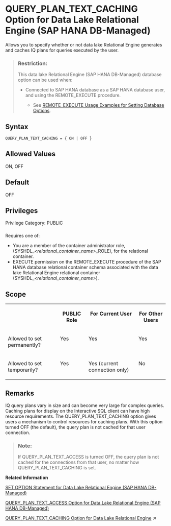 <!-- loiobee56c43ec8243e5a5771609c43248e2 -->

# QUERY\_PLAN\_TEXT\_CACHING Option for Data Lake Relational Engine \(SAP HANA DB-Managed\)

Allows you to specify whether or not data lake Relational Engine generates and caches IQ plans for queries executed by the user.



> ### Restriction:  
> This data lake Relational Engine \(SAP HANA DB-Managed\) database option can be used when:
> 
> -   Connected to SAP HANA database as a SAP HANA database user, and using the REMOTE\_EXECUTE procedure.
> 
>     -   See [REMOTE\_EXECUTE Usage Examples for Setting Database Options](remote-execute-usage-examples-for-setting-database-options-0023bea.md).



<a name="loiobee56c43ec8243e5a5771609c43248e2__section_df4_nft_lrb"/>

## Syntax

```
QUERY_PLAN_TEXT_CACHING = { ON | OFF }
```



<a name="loiobee56c43ec8243e5a5771609c43248e2__section_qdy_nft_lrb"/>

## Allowed Values

ON, OFF



<a name="loiobee56c43ec8243e5a5771609c43248e2__section_jrp_4ft_lrb"/>

## Default

OFF



<a name="loiobee56c43ec8243e5a5771609c43248e2__section_qzj_rrb_dxb"/>

## Privileges

Privilege Category: PUBLIC



### 

Requires one of:

-   You are a member of the container administrator role, \(SYSHDL\_*<relational\_container\_name\>*\_ROLE\), for the relational container.
-   EXECUTE permission on the REMOTE\_EXECUTE procedure of the SAP HANA database relational container schema associated with the data lake Relational Engine relational container \(SYSHDL\_*<relational\_container\_name\>*\).



<a name="loiobee56c43ec8243e5a5771609c43248e2__section_odd_pft_lrb"/>

## Scope


<table>
<tr>
<th valign="top">

 



</th>
<th valign="top">

PUBLIC Role



</th>
<th valign="top">

For Current User



</th>
<th valign="top">

For Other Users



</th>
</tr>
<tr>
<td valign="top">

Allowed to set permanently?



</td>
<td valign="top">

Yes



</td>
<td valign="top">

Yes



</td>
<td valign="top">

Yes



</td>
</tr>
<tr>
<td valign="top">

Allowed to set temporarily?



</td>
<td valign="top">

Yes



</td>
<td valign="top">

Yes \(current connection only\)



</td>
<td valign="top">

No



</td>
</tr>
</table>



<a name="loiobee56c43ec8243e5a5771609c43248e2__section_vys_pft_lrb"/>

## Remarks

IQ query plans vary in size and can become very large for complex queries. Caching plans for display on the Interactive SQL client can have high resource requirements. The QUERY\_PLAN\_TEXT\_CACHING option gives users a mechanism to control resources for caching plans. With this option turned OFF \(the default\), the query plan is not cached for that user connection.

> ### Note:  
> If QUERY\_PLAN\_TEXT\_ACCESS is turned OFF, the query plan is not cached for the connections from that user, no matter how QUERY\_PLAN\_TEXT\_CACHING is set.

**Related Information**  


[SET OPTION Statement for Data Lake Relational Engine \(SAP HANA DB-Managed\)](../030-sql-statements/set-option-statement-for-data-lake-relational-engine-sap-hana-db-managed-84a37a4.md "Changes options that affect the behavior of the database and its compatibility with Transact-SQL. Setting the value of an option can change the behavior for all users or an individual user, in either a temporary or permanent scope.")

[QUERY\_PLAN\_TEXT\_ACCESS Option for Data Lake Relational Engine \(SAP HANA DB-Managed\)](query-plan-text-access-option-for-data-lake-relational-engine-sap-hana-db-managed-1766309.md "Enables or prevents users from accessing query plans from the Interactive SQL client or from using SQL functions to get plans.")

[QUERY_PLAN_TEXT_CACHING Option for Data Lake Relational Engine](https://help.sap.com/viewer/19b3964099384f178ad08f2d348232a9/2023_1_QRC/en-US/a64fc89984f210159c879335f5b3713d.html "Allows you to specify whether or not data lake Relational Engine generates and caches IQ plans for queries executed by the user.") :arrow_upper_right:

